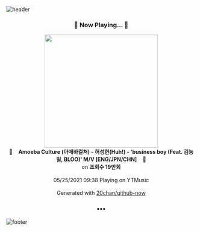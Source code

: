![header](https://capsule-render.vercel.app/api?type=wave&height=170&section=header&text=Hi.%20I'm%20SHIFT&fontColor=090707&fontAlignX=45&fontAlignY=65&fontSize=100)

<h3 align="center">🎵 Now Playing... 🎵</h3>
<p align="center">
  <a href="https://music.youtube.com/watch?v=tRO13C97d-E">
    <img width="300" src="https://i.ytimg.com/vi/tRO13C97d-E/sddefault.jpg?sqp=-oaymwEWCJADEOEBIAQqCghqEJQEGHgg6AJIWg&rs">
  </a>
  <br>
  🎵&nbsp&nbsp&nbsp <b>Amoeba Culture (아메바컬쳐) - 허성현(Huh!) - 'business boy (Feat. 김농밀, BLOO)' M/V [ENG/JPN/CHN]</b> &nbsp&nbsp&nbsp🎵
  <br>
  on <b>조회수 19만회</b>
  
  <br />
  <br />
  05/25/2021 09:38 Playing on YTMusic
  <br />
  <br />
  Generated with <a href="https://github.com/20chan/github-now">20chan/github-now</a>
</p>

<h3 align="center">•••</h3>

![footer](https://capsule-render.vercel.app/api?type=wave&height=150&section=footer)
